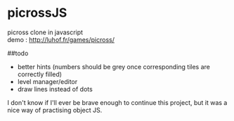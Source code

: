 # picrossJS
picross clone in javascript<br/>
demo : http://luhof.fr/games/picross/

##todo

- better hints (numbers should be grey once corresponding tiles are correctly filled)
- level manager/editor
- draw lines instead of dots


I don't know if I'll ever be brave enough to continue this project, but it was a nice way of practising object JS.
